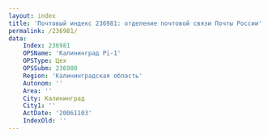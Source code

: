 ```yaml
---
layout: index
title: 'Почтовый индекс 236981: отделение почтовой связи Почты России'
permalink: /236981/
data:
    Index: 236981
    OPSName: 'Калининград Pi-1'
    OPSType: Цех
    OPSSubm: 236980
    Region: 'Калининградская область'
    Autonom: ''
    Area: ''
    City: Калининград
    City1: ''
    ActDate: '20061103'
    IndexOld: ''
---
```

